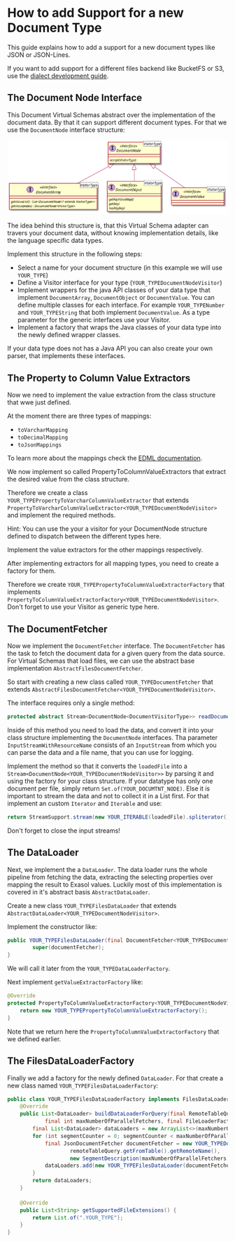 # How to add Support for a new Document Type

This guide explains how to add a support for a new document types like JSON or JSON-Lines.

If you want to add support for a different files backend like BucketFS or S3, use the [dialect development guide](dialect_development_guide.md).

## The Document Node Interface
This Document Virtual Schemas abstract over the implementation of the document data.
By that it can support different document types.
For that we use the `DocumentNode` interface structure:

![document node](documentnode.png)

The idea behind this structure is, that this Virtual Schema adapter can travers your document data, without knowing 
implementation details, like the language specific data types.

Implement this structure in the following steps:

* Select a name for your document structure (in this example we will use `YOUR_TYPE`)
* Define a Visitor interface for your type (`YOUR_TYPEDocumentNodeVisitor`)
* Implement wrappers for the java API classes of your data type that implement `DocumentArray`, `DocumentObject` or `DocumentValue`.
  You can define multiple classes for each interface. For example `YOUR_TYPENumber` and `YOUR_TYPEString` that both implement `DocumentValue`.
  As a type parameter for the generic interfaces use your Visitor.
* Implement a factory that wraps the Java classes of your data type into the newly defined wrapper classes.

If your data type does not has a Java API you can also create your own parser, that implements these interfaces. 
  
 ## The Property to Column Value Extractors
 
 Now we need to implement the value extraction from the class structure that wwe just defined.
 
 At the moment there are three types of mappings:
 
 * `toVarcharMapping`
 * `toDecimalMapping`
 * `toJsonMappings`
 
 To learn more about the mappings check the [EDML documentation](https://github.com/exasol/virtual-schema-common-document/blob/master/doc/user_guide/edml_user_guide.md).  

We now implement so called PropertyToColumnValueExtractors that extract the desired value from the class structure.

Therefore we create a class `YOUR_TYPEPropertyToVarcharColumnValueExtractor` that extends `PropertyToVarcharColumnValueExtractor<YOUR_TYPEDocumentNodeVisitor>` and implement the required methods.

Hint: You can use the your a visitor for your DocumentNode structure defined to dispatch between the different types here.

Implement the value extractors for the other mappings respectively.

After implementing extractors for all mapping types, you need to create a factory for them.

Therefore we create `YOUR_TYPEPropertyToColumnValueExtractorFactory` that implements `PropertyToColumnValueExtractorFactory<YOUR_TYPEDocumentNodeVisitor>`.
Don't forget to use your Visitor as generic type here.

## The DocumentFetcher

Now we implement the `DocumentFetcher` interface.
The `DocumentFetcher` has the task to fetch the document data for a given query from the data source.
For Virtual Schemas that load files, we can use the abstract base implementation `AbstractFilesDocumentFetcher`.  

So start with creating a new class called `YOUR_TYPEDocumentFetcher` that extends `AbstractFilesDocumentFetcher<YOUR_TYPEDocumentNodeVisitor>`.

The interface requires only a single method:

```java
protected abstract Stream<DocumentNode<DocumentVisitorType>> readDocuments(InputStreamWithResourceName loadedFile);
```

Inside of this method you need to load the data, and convert it into your class structure implementing the `DocumentNode` interfaces.
Tha parameter `InputStreamWithResourceName` consists of an `InputStream` from which you can parse the data and a file name, that you can use for logging. 

Implement the method so that it converts the `loadedFile` into a `Stream<DocumentNode<YOUR_TYPEDocumentNodeVisitor>>` by parsing it and using the factory for your class structure.
If your datatype has only one document per file, simply return `Set.of(YOUR_DOCUMTNT_NODE)`.
Else it is important to stream the data and not to collect it in a List first. 
For that implement an custom `Iterator` and `Iterable` and use:

```java
return StreamSupport.stream(new YOUR_ITERABLE(loadedFile).spliterator(), false);
```

Don't forget to close the input streams!

## The DataLoader

Next, we implement the a `DataLoader`. The data loader runs the whole pipeline from fetching the data, 
extracting the selecting properties over mapping the result to Exasol values.
Luckily most of this implementation is covered in it's abstract basis `AbstractDataLoader`.

Create a new class `YOUR_TYPEFilesDataLoader` that extends `AbstractDataLoader<YOUR_TYPEDocumentNodeVisitor>`.

Implement the constructor like:

```java
public YOUR_TYPEFilesDataLoader(final DocumentFetcher<YOUR_TYPEDocumentNodeVisitor> documentFetcher) {
        super(documentFetcher);
}
```

We will call it later from the `YOUR_TYPEDataLoaderFactory`.

Next implement `getValueExtractorFactory` like:

```java
@Override
protected PropertyToColumnValueExtractorFactory<YOUR_TYPEDocumentNodeVisitor> getValueExtractorFactory() {
    return new YOUR_TYPEPropertyToColumnValueExtractorFactory();
}
```
Note that we return here the `PropertyToColumnValueExtractorFactory` that we defined earlier.

## The FilesDataLoaderFactory

Finally we add a factory for the newly defined `DataLoader`.
For that create a new class named `YOUR_TYPEFilesDataLoaderFactory`:

```java
public class YOUR_TYPEFilesDataLoaderFactory implements FilesDataLoaderFactory {
    @Override
    public List<DataLoader> buildDataLoaderForQuery(final RemoteTableQuery remoteTableQuery,
            final int maxNumberOfParallelFetchers, final FileLoaderFactory fileLoaderFactory) {
        final List<DataLoader> dataLoaders = new ArrayList<>(maxNumberOfParallelFetchers);
        for (int segmentCounter = 0; segmentCounter < maxNumberOfParallelFetchers; segmentCounter++) {
            final JsonDocumentFetcher documentFetcher = new YOUR_TYPEDocumentFetcher(
                    remoteTableQuery.getFromTable().getRemoteName(),
                    new SegmentDescription(maxNumberOfParallelFetchers, segmentCounter), fileLoaderFactory);
            dataLoaders.add(new YOUR_TYPEFilesDataLoader(documentFetcher));
        }
        return dataLoaders;
    }

    @Override
    public List<String> getSupportedFileExtensions() {
        return List.of(".YOUR_TYPE");
    }
}
```



